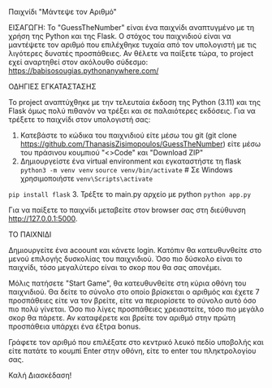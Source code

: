 Παιχνίδι "Μάντεψε τον Αριθμό"

ΕΙΣΑΓΩΓΗ:
Το "GuessTheNumber" είναι ένα παιχνίδι αναπτυγμένο με τη χρήση της Python και της Flask. Ο στόχος του παιχνιδιού είναι να μαντέψετε τον αριθμό που επιλέχθηκε τυχαία από τον υπολογιστή με τις λιγότερες δυνατές προσπάθειες.
Αν θέλετε να παίξετε τώρα, το project εχεί αναρτηθεί στον ακόλουθο σύδεσμο: https://babisosougias.pythonanywhere.com/ 

ΟΔΗΓΙΕΣ ΕΓΚΑΤΑΣΤΑΣΗΣ

Το project αναπτύχθηκε με την τελευταία έκδοση της Python (3.11) και της Flask όμως πολύ πιθανόν να τρέξει και σε παλαιότερες εκδόσεις.
Για να τρέξετε το παιχνίδι στον υπολογιστή σας:
1. Κατεβάστε το κώδικα του παιχνιδιού είτε μέσω του git (git clone https://github.com/ThanasisZisimopoulos/GuessTheNumber) είτε μέσω του πράσινου κουμπιού "<>Code" και "Download ZIP"
2. Δημιουργείστε ένα virtual environment και εγκαταστήστε τη flask
`python3 -m venv venv`
`source venv/bin/activate`  # Σε Windows χρησιμοποιήστε `venv\Scripts\activate` 

`pip install flask`
3. Τρέξτε το main.py αρχείο με python
`python app.py`



Για να παίξετε το παιχνίδι μεταβείτε στον browser σας στη διεύθυνση http://127.0.0.1:5000.




ΤΟ ΠΑΙΧΝΙΔΙ

Δημιουργείτε ένα acoount και κάνετε login.
Κατόπιν θα κατευθυνθείτε στο μενού επιλογής δυσκολίας του παιχνιδιού. Όσο πιο δύσκολο είναι το παιχνίδι, τόσο μεγαλύτερο είναι το σκορ που θα σας απονέμει.

Μόλις πατήσετε "Start Game", θα κατευθυνθείτε στη κύρια οθόνη του παιχνιδιού. Θα δείτε το σύνολο στο οποίο βρίσκεται ο αριθμός και έχετε 7 προσπάθειες είτε να τον βρείτε, είτε να περιορίσετε το σύνολο αυτό όσο πιο πολύ γίνεται. Όσο πιο λίγες προσπάθειες χρειαστείτε, τόσο πιο μεγάλο σκορ θα πάρετε. Αν καταφέρετε και βρείτε τον αριθμό στην πρώτη προσπάθεια υπάρχει ένα έξτρα bonus.

Γράφετε τον αριθμό που επιλέξατε στο κεντρικό λευκό πεδίο υποβολής και είτε πατάτε το κουμπί Enter στην οθόνη, είτε το enter του πληκτρολογίου σας.

Καλή Διασκέδαση!



